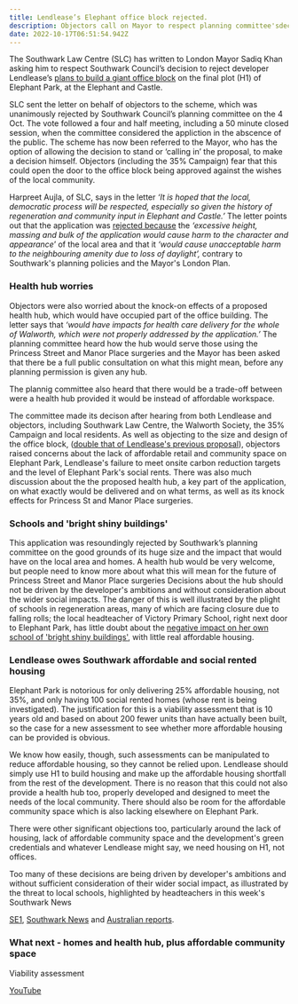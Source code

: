 ```yaml
---
title: Lendlease’s Elephant office block rejected.
description: Objectors call on Mayor to respect planning committee'sdecision.
date: 2022-10-17T06:51:54.942Z
---
```

The Southwark Law Centre (SLC) has written to London Mayor Sadiq Khan asking him to respect Southwark Council’s decision to reject developer Lendlease’s [plans to build a giant office block](https://www.35percent.org/posts/2021-09-12-lendleases-final-plot-for-elephant-park-offices-not-homes/) on the final plot (H1) of Elephant Park, at the Elephant and Castle. 

SLC sent the letter on behalf of objectors to the scheme, which was unanimously rejected by Southwark Council’s planning committee on the 4 Oct.  The vote followed a four and half meeting, including a 50 minute closed session, when the committee considered the appliction in the abscence of the public.  The scheme has now been referred to the Mayor, who has the option of allowing the decision to stand or ‘calling in’ the proposal, to make a decision himself.  Objectors (including the 35% Campaign) fear that this could open the door to the office block being approved against the wishes of the local community.

Harpreet Aujla, of SLC, says in the letter *‘It is hoped that the local, democratic process will be respected, especially so given the history of regeneration and community input in Elephant and Castle.’*   The letter points out that the application was [rejected because](https://moderngov.southwark.gov.uk/documents/g7303/Printed%20minutes%20Tuesday%2004-Oct-2022%2018.30%20Planning%20Committee.pdf?T=1) the *‘excessive height, massing and bulk of the application would cause harm to the character and appearance*’ of the local area and that it *‘would cause unacceptable harm to the neighbouring amenity due to loss of daylight’,* contrary to Southwark's planning policies and the Mayor's London Plan.

### Health hub worries

Objectors were also worried about the knock-on effects of a proposed health hub, which would have occupied part of the office building.  The letter says that *‘would have impacts for health care delivery for the whole of Walworth, which were not properly addressed by the application.’*  The planning committee heard how the hub would serve those using the Princess Street and Manor Place surgeries and the Mayor has been asked that there be a full public consultation on what this might mean, before any planning permission is given any hub.

The plannig committee also heard that there would be a trade-off between were a health hub provided it would be instead of affordable workspace.

The committee made its decison after hearing from both Lendlease and objectors, including Southwark Law Centre, the Walworth Society, the 35% Campaign and local residents.  As well as objecting to the size and design of the office block, ([double that of Lendlease's previous proposal](https://www.35percent.org/posts/2022-10-03-elephant-park-the-final-squeeze/)), objectors raised concerns about the lack of affordable retail and community space on Elephant Park, Lendlease's failure to meet onsite carbon reduction targets and the level of Elephant Park's social rents.  There was also much discussion about the the proposed health hub, a key part of the application, on what exactly would be delivered and on what terms, as well as its knock effects for Princess St and Manor Place surgeries.

### Schools and 'bright shiny buildings'

This application was resoundingly rejected by Southwark’s planning committee on the good grounds of its huge size and the impact that would have on the local area and homes.  A health hub would be very welcome, but people need to know more about what this will mean for the future of Princess Street and Manor Place surgeries Decisions about the hub should not be driven by the developer's ambitions and without consideration about the wider social impacts.  The danger of this is well illustrated by the plight of schools in regeneration areas, many of which are facing closure due to falling rolls; the local headteacher of Victory Primary School, right next door to Elephant Park, has little doubt about the [negative impact on her own school of 'bright shiny buildings'](https://southwarknews.co.uk/news/education/exclusive-headteacher-slams-regeneration-policy-as-southwark-schools-crisis-mounts/), with little real affordable housing. 

### Lendlease owes Southwark affordable and social rented housing

Elephant Park is notorious for only delivering 25% affordable housing, not 35%, and only having 100 social rented homes (whose rent is being investigated).  The justification for this is a viability assessment that is 10 years old and based on about 200 fewer units than have actually been built, so the case for a new assessment to see whether more affordable housing can be provided is obvious.

We know how easily, though, such assessments can be manipulated to reduce affordable housing, so they cannot be relied upon.  Lendlease should simply use H1 to build housing and make up the affordable housing shortfall from the rest of the development.  There is no reason that this could not also provide a health hub too, properly developed and designed to meet the needs of the local community.  There should also be room for the affordable community space which is also lacking elsewhere on Elephant Park.







 There were other significant objections too, particularly around the lack of housing, lack of affordable community space and the development's green credentials  and whatever Lendlease might say, we need housing on H1, not offices.  



Too many of these decisions are being driven by developer's ambitions and without sufficient consideration of their wider social impact, as illustrated by the threat to local schools, highlighted by headteachers in this week's Southwark News



[SE1](https://se1direct.us1.list-manage.com/track/click?u=c9e47e62fc585738905a6b0c1&id=790b169c64&e=b62d87bbbf), [Southwark News](https://southwarknews.co.uk/news/housing/towering-office-block-application-for-elephant-park-refused-by-southwark-council/) and [Australian reports](https://www.afr.com/property/commercial/council-rejects-last-piece-of-4-4b-lendlease-london-landmark-20221009-p5bo9g).

### What next - homes and health hub, plus affordable community space

Viability assessment

[YouTube](https://www.google.com/url?sa=t&rct=j&q=&esrc=s&source=web&cd=&cad=rja&uact=8&ved=2ahUKEwjs6vn52eb6AhUXTkEAHTczBzkQwqsBegQICRAB&url=https%3A%2F%2Fwww.youtube.com%2Fwatch%3Fv%3DcuaEbg9sUyY&usg=AOvVaw22Kgi_RnFRaMmasoC5KxhH)